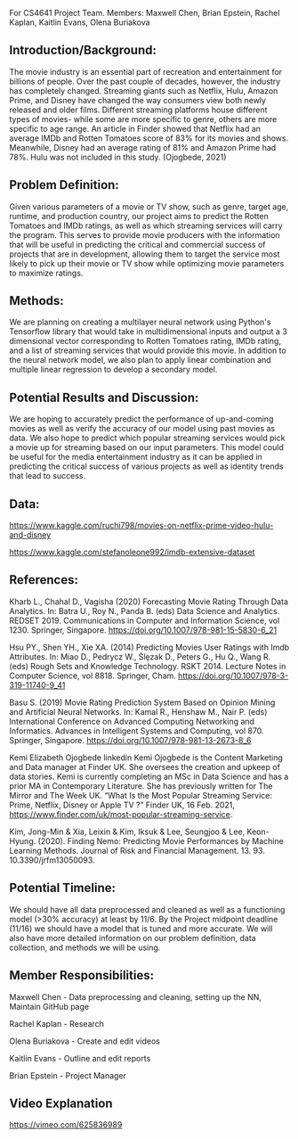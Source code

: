 
For CS4641 Project Team. Members: Maxwell Chen, Brian Epstein, Rachel Kaplan, Kaitlin Evans, Olena Buriakova

## Introduction/Background:

The movie industry is an essential part of recreation and entertainment for billions of people. Over the past couple of decades, however, the industry has completely changed. Streaming giants such as Netflix, Hulu, Amazon Prime, and Disney have changed the way consumers view both newly released and older films. Different streaming platforms house different types of movies- while some are more specific to genre, others are more specific to age range. An article in Finder showed that Netflix had an average IMDb and Rotten Tomatoes score of 83% for its movies and shows. Meanwhile, Disney had an average rating of 81% and Amazon Prime had 78%. Hulu was not included in this study. (Ojogbede, 2021)

## Problem Definition:

Given various parameters of a movie or TV show, such as genre, target age, runtime, and production country, our project aims to predict the Rotten Tomatoes and IMDb ratings, as well as which streaming services will carry the program. This serves to  provide movie producers with the information that will be useful in predicting the critical and commercial success of projects that are in development, allowing them to target the service most likely to pick up their movie or TV show while optimizing movie parameters to maximize ratings. 

## Methods:

We are planning on creating a multilayer neural network using Python's Tensorflow library that would take in multidimensional inputs and output a 3 dimensional vector corresponding to Rotten Tomatoes rating, IMDb rating, and a list of streaming services that would provide this movie. In addition to the neural network model, we also plan to apply linear combination and multiple linear regression to develop a secondary model.

## Potential Results and Discussion:
We are hoping to accurately predict the performance of up-and-coming movies as well as verify the accuracy of our model using past movies as data. We also hope to predict which popular streaming services would pick a movie up for streaming based on our input parameters. This model could be useful for the media entertainment industry as it can be applied in predicting the critical success of various projects as well as identity trends that lead to success.

## Data: 

https://www.kaggle.com/ruchi798/movies-on-netflix-prime-video-hulu-and-disney 

https://www.kaggle.com/stefanoleone992/imdb-extensive-dataset 

## References:

Kharb L., Chahal D., Vagisha (2020) Forecasting Movie Rating Through Data Analytics. In: Batra U., Roy N., Panda B. (eds) Data Science and Analytics. REDSET 2019. Communications in Computer and Information Science, vol 1230. Springer, Singapore. https://doi.org/10.1007/978-981-15-5830-6_21

Hsu PY., Shen YH., Xie XA. (2014) Predicting Movies User Ratings with Imdb Attributes. In: Miao D., Pedrycz W., Ślȩzak D., Peters G., Hu Q., Wang R. (eds) Rough Sets and Knowledge Technology. RSKT 2014. Lecture Notes in Computer Science, vol 8818. Springer, Cham. https://doi.org/10.1007/978-3-319-11740-9_41

Basu S. (2019) Movie Rating Prediction System Based on Opinion Mining and Artificial Neural Networks. In: Kamal R., Henshaw M., Nair P. (eds) International Conference on Advanced Computing Networking and Informatics. Advances in Intelligent Systems and Computing, vol 870. Springer, Singapore. https://doi.org/10.1007/978-981-13-2673-8_6

Kemi Elizabeth Ojogbede linkedin Kemi Ojogbede is the Content Marketing and Data manager at Finder UK. She oversees the creation and upkeep of data stories. Kemi is currently completing an MSc in Data Science and has a prior MA in Contemporary Literature. She has previously written for The Mirror and The Week UK. “What Is the Most Popular Streaming Service: Prime, Netflix, Disney or Apple TV ?” Finder UK, 16 Feb. 2021, https://www.finder.com/uk/most-popular-streaming-service.

Kim, Jong-Min & Xia, Leixin & Kim, Iksuk & Lee, Seungjoo & Lee, Keon-Hyung. (2020). Finding Nemo: Predicting Movie Performances by Machine Learning Methods. Journal of Risk and Financial Management. 13. 93. 10.3390/jrfm13050093. 

## Potential Timeline:

We should have all data preprocessed and cleaned as well as a functioning model (>30% accuracy) at least by 11/6. By the Project midpoint deadline (11/16) we should have a model that is tuned and more accurate. We will also have more detailed information on our problem definition, data collection, and methods we will be using. 

## Member Responsibilities:

Maxwell Chen - Data preprocessing and cleaning, setting up the NN, Maintain GitHub page

Rachel Kaplan - Research 

Olena Buriakova - Create and edit videos

Kaitlin Evans - Outline and edit reports

Brian Epstein - Project Manager

## Video Explanation

https://vimeo.com/625836989



